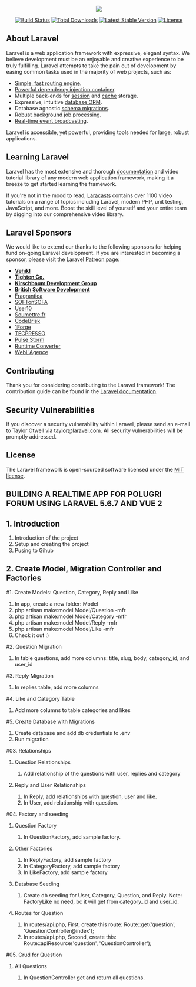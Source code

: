 <p align="center"><img src="https://laravel.com/assets/img/components/logo-laravel.svg"></p>

<p align="center">
<a href="https://travis-ci.org/laravel/framework"><img src="https://travis-ci.org/laravel/framework.svg" alt="Build Status"></a>
<a href="https://packagist.org/packages/laravel/framework"><img src="https://poser.pugx.org/laravel/framework/d/total.svg" alt="Total Downloads"></a>
<a href="https://packagist.org/packages/laravel/framework"><img src="https://poser.pugx.org/laravel/framework/v/stable.svg" alt="Latest Stable Version"></a>
<a href="https://packagist.org/packages/laravel/framework"><img src="https://poser.pugx.org/laravel/framework/license.svg" alt="License"></a>
</p>

## About Laravel

Laravel is a web application framework with expressive, elegant syntax. We believe development must be an enjoyable and creative experience to be truly fulfilling. Laravel attempts to take the pain out of development by easing common tasks used in the majority of web projects, such as:

- [Simple, fast routing engine](https://laravel.com/docs/routing).
- [Powerful dependency injection container](https://laravel.com/docs/container).
- Multiple back-ends for [session](https://laravel.com/docs/session) and [cache](https://laravel.com/docs/cache) storage.
- Expressive, intuitive [database ORM](https://laravel.com/docs/eloquent).
- Database agnostic [schema migrations](https://laravel.com/docs/migrations).
- [Robust background job processing](https://laravel.com/docs/queues).
- [Real-time event broadcasting](https://laravel.com/docs/broadcasting).

Laravel is accessible, yet powerful, providing tools needed for large, robust applications.

## Learning Laravel

Laravel has the most extensive and thorough [documentation](https://laravel.com/docs) and video tutorial library of any modern web application framework, making it a breeze to get started learning the framework.

If you're not in the mood to read, [Laracasts](https://laracasts.com) contains over 1100 video tutorials on a range of topics including Laravel, modern PHP, unit testing, JavaScript, and more. Boost the skill level of yourself and your entire team by digging into our comprehensive video library.

## Laravel Sponsors

We would like to extend our thanks to the following sponsors for helping fund on-going Laravel development. If you are interested in becoming a sponsor, please visit the Laravel [Patreon page](https://patreon.com/taylorotwell):

- **[Vehikl](https://vehikl.com/)**
- **[Tighten Co.](https://tighten.co)**
- **[Kirschbaum Development Group](https://kirschbaumdevelopment.com)**
- **[British Software Development](https://www.britishsoftware.co)**
- [Fragrantica](https://www.fragrantica.com)
- [SOFTonSOFA](https://softonsofa.com/)
- [User10](https://user10.com)
- [Soumettre.fr](https://soumettre.fr/)
- [CodeBrisk](https://codebrisk.com)
- [1Forge](https://1forge.com)
- [TECPRESSO](https://tecpresso.co.jp/)
- [Pulse Storm](http://www.pulsestorm.net/)
- [Runtime Converter](http://runtimeconverter.com/)
- [WebL'Agence](https://weblagence.com/)

## Contributing

Thank you for considering contributing to the Laravel framework! The contribution guide can be found in the [Laravel documentation](https://laravel.com/docs/contributions).

## Security Vulnerabilities

If you discover a security vulnerability within Laravel, please send an e-mail to Taylor Otwell via [taylor@laravel.com](mailto:taylor@laravel.com). All security vulnerabilities will be promptly addressed.

## License

The Laravel framework is open-sourced software licensed under the [MIT license](https://opensource.org/licenses/MIT).

## BUILDING A REALTIME APP FOR POLUGRI FORUM USING LARAVEL 5.6.7 AND VUE 2

## 1. Introduction

1. Introduction of the project
2. Setup and creating the project
3. Pusing to Gihub

## 2. Create Model, Migration Controller and Factories

#1. Create Models: Question, Category, Reply and Like

1. In app, create a new folder: Model
2. php artisan make:model Model/Question -mfr
3. php artisan make:model Model/Category -mfr
4. php artisan make:model Model/Reply -mfr
5. php artisan make:model Model/Like -mfr
6. Check it out :)

#2. Question Migration

1. In table questions, add more columns: title, slug, body, category_id, and user_id

#3. Reply Migration

1. In replies table, add more columns

#4. Like and Category Table

1. Add more columns to table categories and likes

#5. Create Database with Migrations

1. Create database and add db credentials to .env
2. Run migration

#03. Relationships

1. Question Relationships

	1. Add relationship of the questions with user, replies and category

2. Reply and User Relationships

	1. In Reply, add relationships with question, user and like.
	2. In User, add relationship with question.	

#04. Factory and seeding

1. Question Factory

	1. In QuestionFactory, add sample factory.	

2. Other Factories

	1. In ReplyFactory, add sample factory	
	2. In CategoryFactory, add sample factory	
	3. In LikeFactory, add sample factory	

3. Database Seeding

	1. Create db seeding for User, Category, Question, and Reply.
	Note: FactoryLike no need, bc it will get from category_id and user_id.

4. Routes for Question

	1. In routes/api.php, First, create this route: Route::get('question', 'QuestionController@index');
	2. In routes/api.php, Second, create this: Route::apiResource('question', 'QuestionController');	

#05. Crud for Question	

1. All Questions
	
	1. In QuestionController get and return all questions.



	
